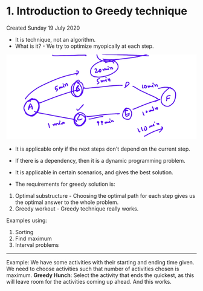 # 1. Introduction to Greedy technique
Created Sunday 19 July 2020


* It is technique, not an algorithm.
* What is it? - We try to optimize myopically at each step.

![](./1._Introduction_to_Greedy_technique/pasted_image001.png)

* It is applicable only if the next steps don't depend on the current step.
* If there is a dependency, then it is a dynamic programming problem.



* It is applicable in certain scenarios, and gives the best solution.
* The requirements for greedy solution is:


1. Optimal substructure - Choosing the optimal path for each step gives us the optimal answer to the whole problem.
2. Greedy workout - Greedy technique really works.


Examples using:

1. Sorting
2. Find maximum
3. Interval problems


*****

Example: We have some activities with their starting and ending time given. We need to choose activities such that number of activities chosen is maximum.
**Greedy Hunch**: Select the activity that ends the quickest, as this will leave room for the activities coming up ahead. And this works.

